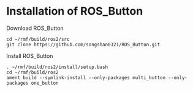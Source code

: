 # Installation of ROS_Button

Download ROS_Button
```
cd ~/rmf/build/ros2/src
git clone https://github.com/songshan0321/ROS_Button.git
```

Install ROS_Button
```
. ~/rmf/build/ros2/install/setup.bash
cd ~/rmf/build/ros2
ament build --symlink-install --only-packages multi_button --only-packages one_button
```
